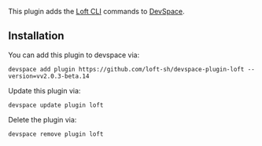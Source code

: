This plugin adds the [Loft CLI](https://github.com/loft-sh/loft) commands to [DevSpace](https://github.com/loft-sh/devspace). 

## Installation

You can add this plugin to devspace via:
```
devspace add plugin https://github.com/loft-sh/devspace-plugin-loft --version=vv2.0.3-beta.14
```

Update this plugin via:
```
devspace update plugin loft
```

Delete the plugin via:
```
devspace remove plugin loft
```

